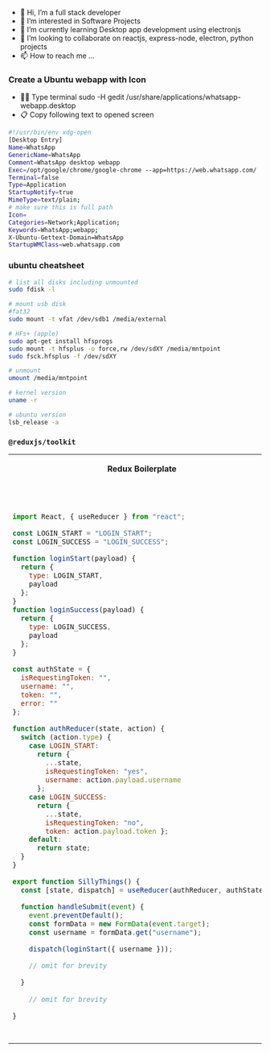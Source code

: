 - 👋 Hi, I’m a full stack developer
- 👀 I’m interested in Software Projects
- 🌱 I’m currently learning Desktop app development using electronjs
- 💞️ I’m looking to collaborate on reactjs, express-node, electron, python projects
- 📫 How to reach me ...

<!---
tonyvx/tonyvx is a ✨ special ✨ repository because its `README.md` (this file) appears on your GitHub profile.
You can click the Preview link to take a look at your changes.
--->
### Create a Ubuntu webapp with Icon 

* 👨‍💻 Type terminal sudo -H gedit /usr/share/applications/whatsapp-webapp.desktop
* 📋 Copy following text to opened screen
```sh
#!/usr/bin/env xdg-open
[Desktop Entry]
Name=WhatsApp
GenericName=WhatsApp
Comment=WhatsApp desktop webapp
Exec=/opt/google/chrome/google-chrome --app=https://web.whatsapp.com/
Terminal=false
Type=Application
StartupNotify=true
MimeType=text/plain;
# make sure this is full path
Icon=  
Categories=Network;Application;
Keywords=WhatsApp;webapp;
X-Ubuntu-Gettext-Domain=WhatsApp
StartupWMClass=web.whatsapp.com
```

### ubuntu cheatsheet
```sh
# list all disks including unmounted
sudo fdisk -l

# mount usb disk
#fat32
sudo mount -t vfat /dev/sdb1 /media/external

# HFs+ (apple)
sudo apt-get install hfsprogs
sudo mount -t hfsplus -o force,rw /dev/sdXY /media/mntpoint
sudo fsck.hfsplus -f /dev/sdXY

# unmount
umount /media/mntpoint

# kernel version
uname -r

# ubuntu version
lsb_release -a

```


### `@reduxjs/toolkit`

<table>
<tr>
<th>
Redux Boilerplate
</th>
<th>
  
```@reduxjs/toolkit```

</th>
</tr>

<tr>

<td>
<pre>

```js

import React, { useReducer } from "react";

const LOGIN_START = "LOGIN_START";
const LOGIN_SUCCESS = "LOGIN_SUCCESS";

function loginStart(payload) {
  return {
    type: LOGIN_START,
    payload
  };
}
function loginSuccess(payload) {
  return {
    type: LOGIN_SUCCESS,
    payload
  };
}

const authState = {
  isRequestingToken: "",
  username: "",
  token: "",
  error: ""
};

function authReducer(state, action) {
  switch (action.type) {
    case LOGIN_START:
      return {
        ...state,
        isRequestingToken: "yes",
        username: action.payload.username
      };
    case LOGIN_SUCCESS:
      return { 
        ...state, 
        isRequestingToken: "no", 
        token: action.payload.token };
    default:
      return state;
  }
}

export function SillyThings() {
  const [state, dispatch] = useReducer(authReducer, authState);

  function handleSubmit(event) {
    event.preventDefault();
    const formData = new FormData(event.target);
    const username = formData.get("username");

    dispatch(loginStart({ username }));

    // omit for brevity

  }
    
    // omit for brevity

}
```

</pre>
</td>

<td>
<pre>

```js
import React, { useReducer } from "react";
import { createAction, createReducer } from "@reduxjs/toolkit";

const loginStart = createAction("loginStart");
const loginSuccess = createAction("loginSuccess");

const authState = {
  isRequestingToken: "",
  username: "",
  token: "",
  error: ""
};

const authReducer = createReducer(authState, {
  [loginStart]: (state, action) => {
    state.isRequestingToken = "yes";
    state.username = action.payload.username;
  },
  [loginSuccess]: (state, action) => {
    state.isRequestingToken = "no";
    state.token = action.payload.token;
  }
});

export function SillyThings() {
  const [state, dispatch] = useReducer(authReducer, authState);

  function handleSubmit(event) {
    event.preventDefault();
    const formData = new FormData(event.target);
    const username = formData.get("username");

    dispatch(loginStart({ username }));

    // omit for brevity

  }
    
    // omit for brevity

}
```

</pre>
</td>

</tr>
</table>
